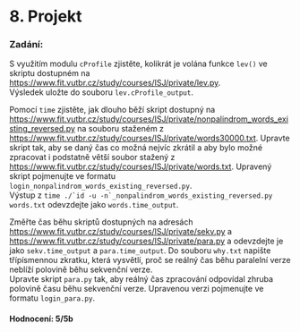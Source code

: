 # 8. Projekt

### Zadání:
S využitím modulu ```cProfile``` zjistěte, kolikrát je volána funkce ```lev()``` ve skriptu dostupném
na https://www.fit.vutbr.cz/study/courses/ISJ/private/lev.py.  
Výsledek uložte do souboru ```lev.cProfile_output```.  
  
Pomocí ```time``` zjistěte, jak dlouho běží skript dostupný
na https://www.fit.vutbr.cz/study/courses/ISJ/private/nonpalindrom_words_existing_reversed.py na souboru staženém
z https://www.fit.vutbr.cz/study/courses/ISJ/private/words30000.txt. Upravte skript tak, aby se daný čas co možná nejvíc zkrátil
a aby bylo možné zpracovat i podstatně větší soubor stažený z https://www.fit.vutbr.cz/study/courses/ISJ/private/words.txt.
Upravený skript pojmenujte ve formatu ```login_nonpalindrom_words_existing_reversed.py```.  
Výstup z ```time ./`id -u -n`_nonpalindrom_words_existing_reversed.py words.txt``` odevzdejte jako ```words.time_output```.  
  
Změřte čas běhu skriptů dostupných na adresách https://www.fit.vutbr.cz/study/courses/ISJ/private/sekv.py a
https://www.fit.vutbr.cz/study/courses/ISJ/private/para.py a odevzdejte je jako ```sekv.time_output``` a ```para.time_output```.
Do souboru ```why.txt``` napište třípísmennou zkratku, která vysvětlí, proč se reálný čas běhu paralelní verze neblíží polovině
běhu sekvenční verze.  
Upravte skript ```para.py``` tak, aby reálný čas zpracování odpovídal zhruba polovině času běhu sekvenční verze.
Upravenou verzi pojmenujte ve formatu ```login_para.py```.

#### Hodnocení: 5/5b
